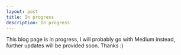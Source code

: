 ```yaml
---
layout: post
title: In progress
description: In progress
---
```


This blog page is in progress, I will probably go with Medium instead, further updates will be provided soon. Thanks :)
